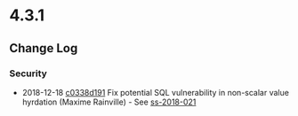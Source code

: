 # 4.3.1

<!--- Changes below this line will be automatically regenerated -->

## Change Log

### Security

 * 2018-12-18 [c0338d191](https://github.com/silverstripe/silverstripe-framework/commit/c0338d191d8be0000ddb16b74832ed8e05ba7ff5) Fix potential SQL vulnerability in non-scalar value hyrdation (Maxime Rainville) - See [ss-2018-021](https://www.silverstripe.org/download/security-releases/ss-2018-021)
